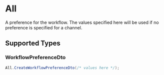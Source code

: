 # All

A preference for the workflow. The values specified here will be used if no preference is specified for a channel.


## Supported Types

### WorkflowPreferenceDto

```csharp
All.CreateWorkflowPreferenceDto(/* values here */);
```
